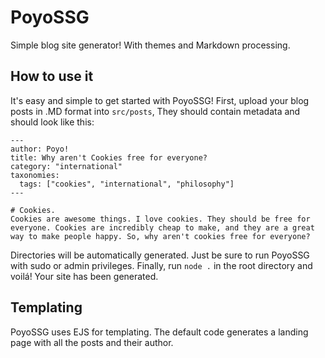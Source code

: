 # PoyoSSG
Simple blog site generator! With themes and Markdown processing.
## How to use it
It's easy and simple to get started with PoyoSSG! First, upload your blog posts in .MD format into `src/posts`, They should contain metadata and should look like this:
```
---
author: Poyo!
title: Why aren't Cookies free for everyone?
category: "international"
taxonomies:
  tags: ["cookies", "international", "philosophy"] 
---

# Cookies.
Cookies are awesome things. I love cookies. They should be free for everyone. Cookies are incredibly cheap to make, and they are a great way to make people happy. So, why aren't cookies free for everyone? 
```

Directories will be automatically generated. Just be sure to run PoyoSSG with sudo or admin privileges.
Finally, run `node .` in the root directory and voilá! Your site has been generated.


## Templating
PoyoSSG uses EJS for templating. The default code generates a landing page with all the posts and their author.
